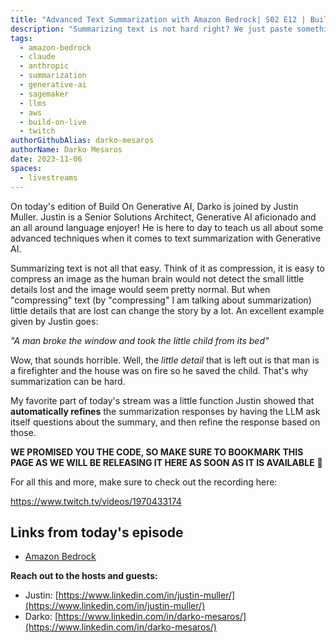 ```yaml
---
title: "Advanced Text Summarization with Amazon Bedrock| S02 E12 | Build On Generative AI"
description: "Summarizing text is not hard right? We just paste something to a LLM and we are good to go? Well, you can do it way better, so let's look at some more advanced text summarization practices with Justin"
tags:
  - amazon-bedrock
  - claude
  - anthropic
  - summarization
  - generative-ai
  - sagemaker
  - llms
  - aws
  - build-on-live
  - twitch
authorGithubAlias: darko-mesaros
authorName: Darko Mesaros
date: 2023-11-06
spaces:
  - livestreams
---
```

On today's edition of Build On Generative AI, Darko is joined by Justin Muller. Justin is a Senior Solutions Architect, Generative AI aficionado and an all around language enjoyer! He is here to day to teach us all about some advanced techniques when it comes to text summarization with Generative AI.

Summarizing text is not all that easy. Think of it as compression, it is easy to compress an image as the human brain would not detect the small little details lost and the image would seem pretty normal. But when "compressing" text (by "compressing" I am talking about summarization) little details that are lost can change the story by a lot. An excellent example given by Justin goes: 

*"A man broke the window and took the little child from its bed"*

Wow, that sounds horrible. Well, the *little detail* that is left out is that man is a firefighter and the house was on fire so he saved the child. That's why summarization can be hard.

My favorite part of today's stream was a little function Justin showed that **automatically refines** the summarization responses by having the LLM ask itself questions about the summary, and then refine the response based on those.

**WE PROMISED YOU THE CODE, SO MAKE SURE TO BOOKMARK THIS PAGE AS WE WILL BE RELEASING IT HERE AS SOON AS IT IS AVAILABLE** 👏

For all this and more, make sure to check out the recording here:

https://www.twitch.tv/videos/1970433174

## Links from today's episode
- [Amazon Bedrock](https://aws.amazon.com/bedrock/?sc_channel=el&sc_campaign=livestreams&sc_content=build-on-generative-ai&sc_geo=mult&sc_country=mult&sc_outcome=acq)

**Reach out to the hosts and guests:**

- Justin: [https://www.linkedin.com/in/justin-muller/](https://www.linkedin.com/in/justin-muller/)
- Darko: [https://www.linkedin.com/in/darko-mesaros/](https://www.linkedin.com/in/darko-mesaros/)
